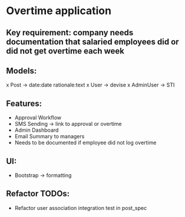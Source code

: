 # Overtime application

## Key requirement: company needs documentation that salaried employees did or did not get overtime each week

## Models:
x Post -> date:date rationale:text
x User -> devise
x AdminUser -> STI

## Features:
- Approval Workflow
- SMS Sending -> link to approval or overtime
- Admin Dashboard
- Email Summary to managers
- Needs to be documented if employee did not log overtime

## UI:
- Bootstrap -> formatting

## Refactor TODOs:
- Refactor user association integration test in post_spec
